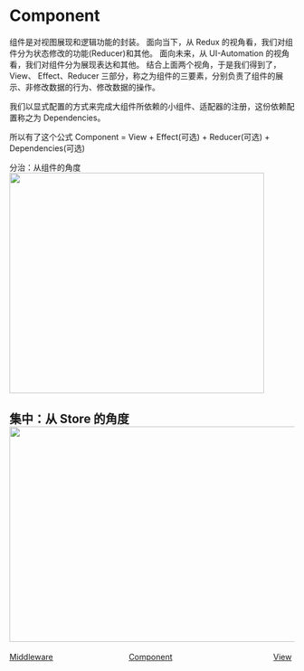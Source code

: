 # Component

组件是对视图展现和逻辑功能的封装。
面向当下，从 Redux 的视角看，我们对组件分为状态修改的功能(Reducer)和其他。
面向未来，从 UI-Automation 的视角看，我们对组件分为展现表达和其他。
结合上面两个视角，于是我们得到了，View、 Effect、Reducer 三部分，称之为组件的三要素，分别负责了组件的展示、非修改数据的行为、修改数据的操作。

我们以显式配置的方式来完成大组件所依赖的小组件、适配器的注册，这份依赖配置称之为 Dependencies。

所以有了这个公式
Component = View + Effect(可选) + Reducer(可选) + Dependencies(可选)

分治：从组件的角度
<img src="https://img.alicdn.com/tfs/TB1vqB2J4YaK1RjSZFnXXa80pXa-900-780.png" width="450px" height="390px">

集中：从 Store 的角度
<img src="https://img.alicdn.com/tfs/TB1sThMJYvpK1RjSZFqXXcXUVXa-1426-762.png" width="713px" height="381px">
---
<div style="width:100%;height:40px;">
    <a style="width:33%;float:left;" href="./middleware-cn.md">Middleware</a>
    <a style="width:33%;float:left;text-align:center;" href="./Component-cn.md">Component</a>
    <a style="width:33%;float:left;text-align:right;" href="./View-cn.md">View</a>
</div>